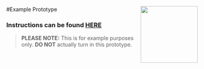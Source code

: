 #Example Prototype <img align="right" src="https://github.com/Learning-Fuze/prototypes_fi_part2/blob/assets/assets/images/logos/LF_LOGO.png?raw=true" width="150">

### Instructions can be found <a href="http://learning-fuze.github.io/prototypes_fi_part2/#/Example-1" target="_blank">HERE</a>

> **PLEASE NOTE:** This is for example purposes only. **DO NOT** actually turn in this prototype.